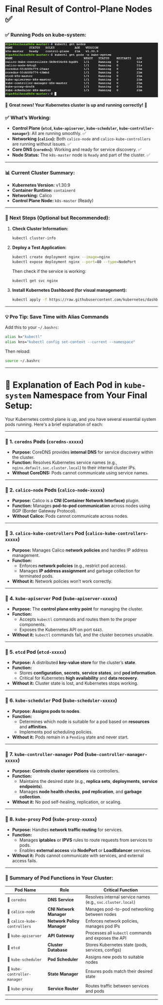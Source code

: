 # **Final Result of Control-Plane Nodes** ✅

### ✅ **Running Pods on kube-system:**

![alt text](image.png)

🎉 **Great news! Your Kubernetes cluster is up and running correctly!** 🚀

### ✅ **What’s Working:**

- **Control Plane (`etcd`, `kube-apiserver`, `kube-scheduler`, `kube-controller-manager`):** All are running smoothly. ✅
- **Networking (`calico`):** Both `calico-node` and `calico-kube-controllers` are running without issues. ✅
- **Core DNS (`coredns`):** Working and ready for service discovery. ✅
- **Node Status:** The `k8s-master` node is `Ready` and part of the cluster. ✅

---

### 📊 **Current Cluster Summary:**

- **Kubernetes Version:** v1.30.9
- **Container Runtime:** `containerd`
- **Networking:** Calico
- **Control Plane Node:** `k8s-master` (Ready)

---

### 🚀 **Next Steps (Optional but Recommended):**

1. **Check Cluster Information:**
   ```bash
   kubectl cluster-info
   ```
2. **Deploy a Test Application:**

   ```bash
   kubectl create deployment nginx --image=nginx
   kubectl expose deployment nginx --port=80 --type=NodePort
   ```

   Then check if the service is working:

   ```bash
   kubectl get svc nginx
   ```

3. **Install Kubernetes Dashboard (for visual management):**
   ```bash
   kubectl apply -f https://raw.githubusercontent.com/kubernetes/dashboard/v2.7.0/aio/deploy/recommended.yaml
   ```

---

### 💡 **Pro Tip: Save Time with Alias Commands**

Add this to your `~/.bashrc`:

```bash
alias k="kubectl"
alias kns="kubectl config set-context --current --namespace"
```

Then reload:

```bash
source ~/.bashrc
```

---

# 📌 **Explanation of Each Pod in `kube-system` Namespace** from Your Final Setup:

Your Kubernetes control plane is up, and you have several essential system pods running. Here's a brief explanation of each:

---

### 🚀 **1. `coredns` Pods (`coredns-xxxxx`)**

- **Purpose:** CoreDNS provides **internal DNS** for service discovery within the cluster.
- **Function:** Resolves Kubernetes service names (e.g., `nginx.default.svc.cluster.local`) to their internal cluster IPs.
- **Without CoreDNS:** Pods cannot communicate using service names.

---

### 🚀 **2. `calico-node` Pods (`calico-node-xxxxx`)**

- **Purpose:** Calico is a **CNI (Container Network Interface)** plugin.
- **Function:** Manages **pod-to-pod communication** across nodes using BGP (Border Gateway Protocol).
- **Without Calico:** Pods cannot communicate across nodes.

---

### 🚀 **3. `calico-kube-controllers` Pod (`calico-kube-controllers-xxxxx`)**

- **Purpose:** Manages Calico **network policies** and handles IP address management.
- **Function:**
  - Enforces **network policies** (e.g., restrict pod access).
  - Manages **IP address assignment** and garbage collection for terminated pods.
- **Without it:** Network policies won’t work correctly.

---

### 🚀 **4. `kube-apiserver` Pod (`kube-apiserver-xxxxx`)**

- **Purpose:** The **control plane entry point** for managing the cluster.
- **Function:**
  - Accepts `kubectl` commands and routes them to the proper components.
  - Exposes the Kubernetes API on port `6443`.
- **Without it:** `kubectl` commands fail, and the cluster becomes unusable.

---

### 🚀 **5. `etcd` Pod (`etcd-xxxxx`)**

- **Purpose:** A distributed **key-value store** for the cluster’s **state**.
- **Function:**
  - Stores **configuration**, **secrets**, **service states**, and **pod information**.
  - Critical for Kubernetes **high availability** and **data recovery**.
- **Without it:** Cluster state is lost, and Kubernetes stops working.

---

### 🚀 **6. `kube-scheduler` Pod (`kube-scheduler-xxxxx`)**

- **Purpose:** **Assigns pods to nodes**.
- **Function:**
  - Determines which node is suitable for a pod based on **resources** and **affinities**.
  - Implements pod scheduling policies.
- **Without it:** Pods remain in a `Pending` state and never start.

---

### 🚀 **7. `kube-controller-manager` Pod (`kube-controller-manager-xxxxx`)**

- **Purpose:** **Controls cluster operations** via controllers.
- **Function:**
  - Maintains the desired state (e.g., **replica sets**, **deployments**, **service endpoints**).
  - Manages **node health checks**, **pod replication**, and **garbage collection**.
- **Without it:** No pod self-healing, replication, or scaling.

---

### 🚀 **8. `kube-proxy` Pod (`kube-proxy-xxxxx`)**

- **Purpose:** Handles **network traffic routing** for services.
- **Function:**
  - Manages **iptables** or **IPVS** rules to route requests from services to pods.
  - Enables **external access** via **NodePort** or **LoadBalancer** services.
- **Without it:** Pods cannot communicate with services, and external access fails.

---

### 📝 **Summary of Pod Functions in Your Cluster:**

| **Pod Name**                 | **Role**                   | **Critical Function**                                       |
| ---------------------------- | -------------------------- | ----------------------------------------------------------- |
| 🧩 `coredns`                 | **DNS Service**            | Resolves internal service names (e.g., `svc.cluster.local`) |
| 🧩 `calico-node`             | **CNI Network Manager**    | Manages pod-to-pod networking between nodes                 |
| 🧩 `calico-kube-controllers` | **Network Policy Manager** | Enforces network policies, manages pod IPs                  |
| 🧩 `kube-apiserver`          | **API Gateway**            | Processes all `kubectl` commands and exposes the API        |
| 🧩 `etcd`                    | **Cluster Database**       | Stores Kubernetes state (pods, services, configs)           |
| 🧩 `kube-scheduler`          | **Pod Scheduler**          | Assigns new pods to suitable nodes                          |
| 🧩 `kube-controller-manager` | **State Manager**          | Ensures pods match their desired state                      |
| 🧩 `kube-proxy`              | **Service Router**         | Routes traffic between services and pods                    |

---
